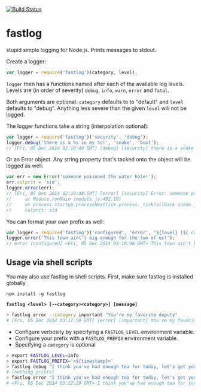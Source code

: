 [![Build Status](https://travis-ci.org/willwhite/fastlog.png?branch=master)](https://travis-ci.org/willwhite/fastlog)

fastlog
=======

stupid simple logging for Node.js. Prints messages to stdout.

Create a logger:

```javascript
var logger = require('fastlog')(category, level);
```

`logger` then has a functions named after each of the available log levels.
Levels are (in order of severity) `debug`, `info`, `warn`, `error` and `fatal`.

Both arguments are optional. `category` defaults to to "default" and `level`
defaults to "debug". Anything less severe than the given `level` will not be
logged.

The logger functions take a string (interpolation optional):

```javascript
var logger = require('fastlog')('security', 'debug');
logger.debug('there is a %s in my %s!', 'snake', 'boot');
// [Fri, 05 Dec 2014 02:10:48 GMT] [debug] [security] there is a snake in my boot!
```

Or an Error object. Any string property that's tacked onto the object will
be logged as well:

```javascript
var err = new Error('someone poisoned the water hole!');
err.culprit = 'sid';
logger.error(err);
// [Fri, 05 Dec 2014 02:10:48 GMT] [error] [security] Error: someone poisoned the water hole!
//     at Module.runMain (module.js:492:10)
//     at process.startup.processNextTick.process._tickCallback (node.js:244:9)
//     culprit: sid
```

You can format your own prefix as well:
```javascript
var logger = require('fastlog')('configured', 'error', '${level} [${ category }] <${timestamp}>');
logger.error('This town ain\'t big enough for the two of us!');
// error [configured] <Fri, 05 Dec 2014 02:10:48 GMT> This town ain't big enough for the two of us!
```

## Usage via shell scripts

You may also use fastlog in shell scripts. First, make sure fastlog is installed globally
```
npm install -g fastlog
```

**`fastlog <level> [--category=<category>] [message]`**

```sh
> fastlog error --category important "You're my favorite deputy"
# [Fri, 05 Dec 2014 03:17:59 GMT] [error] [important] You're my favorite deputy
```

- Configure verbosity by specifying a `FASTLOG_LEVEL` environment variable.
- Configure your prefix with a `FASTLOG_PREFIX` environment variable.
- Specifying a `category` is optional

```sh
> export FASTLOG_LEVEL=info
> export FASTLOG_PREFIX='<${timestamp}>'
> fastlog debug "I think you've had enough tea for today, let's get you outta here, Buzz."
# (nothing prints)
> fastlog error "I think you've had enough tea for today, let's get you outta here, Buzz."
# <Fri, 05 Dec 2014 03:22:29 GMT> I think you've had enough tea for today, let's get you outta here, Buzz.
```
